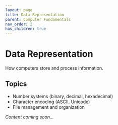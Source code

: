 ```yaml
---
layout: page
title: Data Representation
parent: Computer Fundamentals
nav_order: 2
has_children: true
---
```


# Data Representation

How computers store and process information.

## Topics
- Number systems (binary, decimal, hexadecimal)
- Character encoding (ASCII, Unicode)
- File management and organization

*Content coming soon...*
